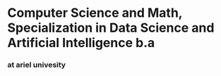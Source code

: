 # Computer Science and Math, Specialization in Data Science and Artificial Intelligence b.a
### at ariel univesity